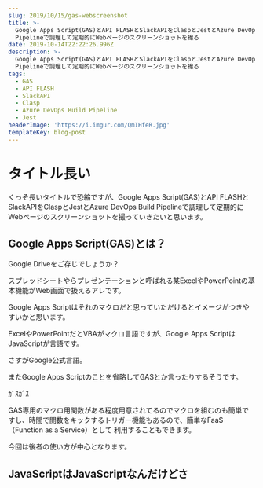 ```yaml
---
slug: 2019/10/15/gas-webscreenshot
title: >-
  Google Apps Script(GAS)とAPI FLASHとSlackAPIをClaspとJestとAzure DevOps Build
  Pipelineで調理して定期的にWebページのスクリーンショットを撮る
date: 2019-10-14T22:22:26.996Z
description: >-
  Google Apps Script(GAS)とAPI FLASHとSlackAPIをClaspとJestとAzure DevOps Build
  Pipelineで調理して定期的にWebページのスクリーンショットを撮る
tags:
  - GAS
  - API FLASH
  - SlackAPI
  - Clasp
  - Azure DevOps Build Pipeline
  - Jest
headerImage: 'https://i.imgur.com/QmIHfeR.jpg'
templateKey: blog-post
---
```

# タイトル長い

くっそ長いタイトルで恐縮ですが、Google Apps Script(GAS)とAPI FLASHとSlackAPIをClaspとJestとAzure DevOps Build Pipelineで調理して定期的にWebページのスクリーンショットを撮っていきたいと思います。

## Google Apps Script(GAS)とは？

Google Driveをご存じでしょうか？

スプレッドシートやらプレゼンテーションと呼ばれる某ExcelやPowerPointの基本機能がWeb画面で扱えるアレです。

Google Apps Scriptはそれのマクロだと思っていただけるとイメージがつきやすいかと思います。

ExcelやPowerPointだとVBAがマクロ言語ですが、Google Apps ScriptはJavaScriptが言語です。

さすがGoogle公式言語。

またGoogle Apps Scriptのことを省略してGASとか言ったりするそうです。

ｶﾞｽｶﾞｽ

GAS専用のマクロ用関数がある程度用意されてるのでマクロを組むのも簡単ですし、時間で関数をキックするトリガー機能もあるので、簡単なFaaS（Function as a Service）として
利用することもできます。

今回は後者の使い方が中心となります。

## JavaScriptはJavaScriptなんだけどさ
